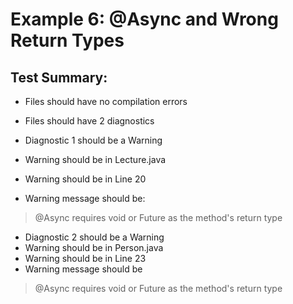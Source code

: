 # Example 6: @Async and Wrong Return Types

## Test Summary:
- Files should have no compilation errors
- Files should have 2 diagnostics

- Diagnostic 1 should be a Warning
- Warning should be in Lecture.java
- Warning should be in Line 20
- Warning message should be:
> @Async requires void or Future as the method's return type

- Diagnostic 2 should be a Warning
- Warning should be in Person.java
- Warning should be in Line 23
- Warning message should be
> @Async requires void or Future as the method's return type
